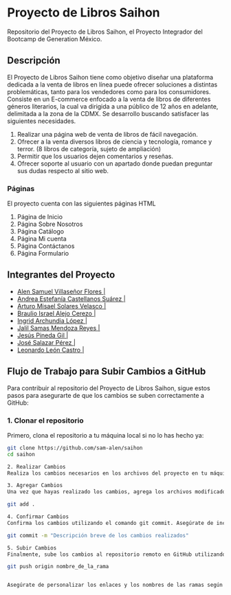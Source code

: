 # Proyecto de Libros Saihon

Repositorio del Proyecto de Libros Saihon, el Proyecto Integrador del Bootcamp de Generation México.

## Descripción

El Proyecto de Libros Saihon tiene como objetivo diseñar una plataforma dedicada a la venta de libros en línea puede ofrecer soluciones a distintas problemáticas, tanto para los vendedores como para los consumidores. Consiste en un E-commerce enfocado a la venta de libros de diferentes géneros literarios, la cual va dirigida a una público de 12 años en adelante, delimitada a la zona de la CDMX. Se desarrollo buscando satisfacer las siguientes necesidades.

1. Realizar una página web de venta de libros de fácil navegación.
2. Ofrecer a la venta diversos libros de ciencia y tecnología, romance y terror. (8 libros de categoría, sujeto de ampliación)
3. Permitir que los usuarios dejen comentarios y reseñas.
4. Ofrecer soporte al usuario con un apartado donde puedan preguntar sus dudas respecto al sitio web.

### Páginas
El proyecto cuenta con las siguientes páginas HTML
1) Página de Inicio
2) Página Sobre Nosotros
3) Página Catálogo
4) Página Mi cuenta
5) Página Contáctanos
6) Página Formulario

## Integrantes del Proyecto

* [Alen Samuel Villaseñor Flores | ](https://github.com/sam-alen)
* [Andrea Estefanía Castellanos Suárez | ](https://github.com/ACass96)
* [Arturo Misael Solares Velasco | ](https://github.com/arthvelc)
* [Braulio Israel Alejo Cerezo | ](https://github.com/BraulioIAC)
* [Ingrid Archundia López | ](https://github.com/ingridarchundia)
* [Jalil Samas Mendoza Reyes | ](https://github.com/JalilSMR)
* [Jesús Pineda Gil | ](https://github.com/JesusPineda29)
* [José Salazar Pérez | ](https://github.com/Josesp012)
* [Leonardo León Castro | ](https://github.com/LeoLeon1610)

## Flujo de Trabajo para Subir Cambios a GitHub

Para contribuir al repositorio del Proyecto de Libros Saihon, sigue estos pasos para asegurarte de que los cambios se suben correctamente a GitHub:

### 1. Clonar el repositorio

Primero, clona el repositorio a tu máquina local si no lo has hecho ya:

```bash
git clone https://github.com/sam-alen/saihon
cd saihon

2. Realizar Cambios
Realiza los cambios necesarios en los archivos del proyecto en tu máquina local.

3. Agregar Cambios
Una vez que hayas realizado los cambios, agrega los archivos modificados al área de preparación utilizando el comando git add:

git add .

4. Confirmar Cambios
Confirma los cambios utilizando el comando git commit. Asegúrate de incluir un mensaje descriptivo que explique los cambios realizados:

git commit -m "Descripción breve de los cambios realizados"

5. Subir Cambios
Finalmente, sube los cambios al repositorio remoto en GitHub utilizando el comando git push:

git push origin nombre_de_la_rama


Asegúrate de personalizar los enlaces y los nombres de las ramas según corresponda a tu proyecto específico.
